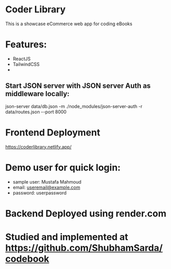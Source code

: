 # Coder Library

This is a showcase eCommerce web app for coding eBooks

# Features:

- ReactJS
- TailwindCSS
-

## Start JSON server with JSON server Auth as middleware locally:

json-server data/db.json -m ./node_modules/json-server-auth -r data/routes.json --port 8000

# Frontend Deployment

https://coderlibrary.netlify.app/

# Demo user for quick login:

- sample user: Mustafa Mahmoud
- email: useremail@example.com
- password: userpassword

# Backend Deployed using render.com

# Studied and implemented at https://github.com/ShubhamSarda/codebook
